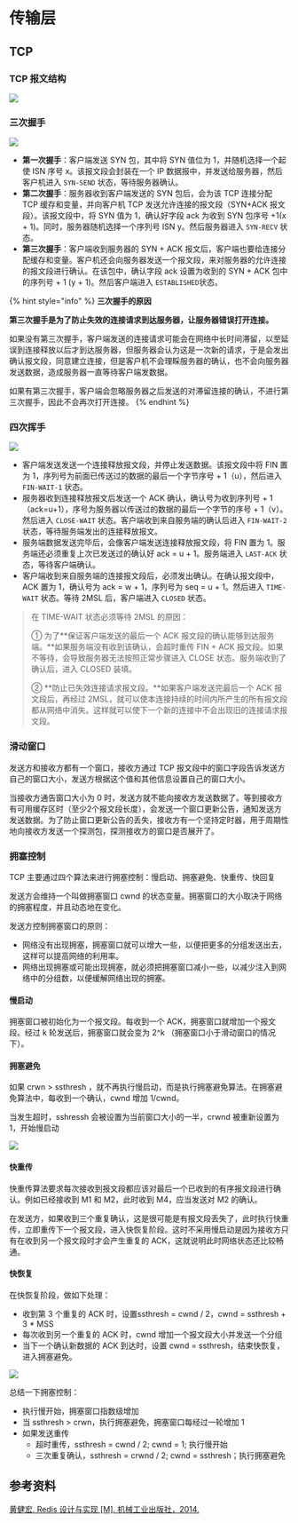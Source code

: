 # 传输层

## TCP

### TCP 报文结构

![](../.gitbook/assets/ryygdsu-38j39r1o9iaeb8w.png)

### 三次握手

![](../.gitbook/assets/1596967549443.png)

* **第一次握手**：客户端发送 SYN 包，其中将 SYN 值位为 1，并随机选择一个起使 ISN 序号 x。该报文段会封装在一个 IP 数据报中，并发送给服务器，然后客户机进入 `SYN-SEND` 状态，等待服务器确认。
* **第二次握手**：服务器收到客户端发送的 SYN 包后，会为该 TCP 连接分配 TCP 缓存和变量，并向客户机 TCP 发送允许连接的报文段（SYN+ACK 报文段）。该报文段中，将 SYN 值为 1，确认好字段 ack 为收到 SYN 包序号 +1\(x + 1\)。同时，服务器随机选择一个序列号 ISN y。然后服务器进入 `SYN-RECV` 状态。
* **第三次握手**：客户端收到服务器的 SYN + ACK 报文后，客户端也要给连接分配缓存和变量。客户机还会向服务器发送一个报文段，来对服务器的允许连接的报文段进行确认。在该包中，确认字段 ack 设置为收到的 SYN + ACK 包中的序列号 + 1 \(y + 1\)。然后客户端进入 `ESTABLISHED`状态。

{% hint style="info" %}
**三次握手的原因**

**第三次握手是为了防止失效的连接请求到达服务器，让服务器错误打开连接。**

如果没有第三次握手，客户端发送的连接请求可能会在网络中长时间滞留，以至延误到连接释放以后才到达服务器，但服务器会认为这是一次新的请求，于是会发出确认报文段，同意建立连接，但是客户机不会理睬服务器的确认，也不会向服务器发送数据，造成服务器一直等待客户端发数据。

如果有第三次握手，客户端会忽略服务器之后发送的对滞留连接的确认，不进行第三次握手，因此不会再次打开连接。
{% endhint %}



### 四次挥手

![](../.gitbook/assets/f87afe72-c2df-4c12-ac03-9b8d581a8af8.jpg)

* 客户端发送发送一个连接释放报文段，并停止发送数据。该报文段中将 FIN 置为 1，序列号为前面已传送过的数据的最后一个字节序号 + 1（u），然后进入 `FIN-WAIT-1` 状态。
* 服务器收到连接释放报文后发送一个 ACK 确认，确认号为收到序列号 + 1（ack=u+1），序号为服务器以传送过的数据的最后一个字节的序号 + 1（v）。然后进入 `CLOSE-WAIT` 状态。客户端收到来自服务端的确认后进入 `FIN-WAIT-2` 状态，等待服务端发出的连接释放报文。
* 服务端数据发送完毕后，会像客户端发送连接释放报文段，将 FIN 置为 1。服务端还必须重复上次已发送过的确认好 ack = u + 1。服务端进入 `LAST-ACK` 状态，等待客户端确认。
* 客户端收到来自服务端的连接报文段后，必须发出确认。在确认报文段中，ACK 置为 1，确认号为 ack = w + 1，序列号为 seq = u + 1。然后进入 `TIME-WAIT` 状态。等待 2MSL 后，客户端进入 `CLOSED` 状态。

> 在 TIME-WAIT 状态必须等待 2MSL 的原因：
>
> ① 为了**保证客户端发送的最后一个 ACK 报文段的确认能够到达服务端。**如果服务端没有收到该确认，会超时重传 FIN + ACK 报文段。如果不等待，会导致服务器无法按照正常步骤进入 CLOSE 状态。服务端收到了确认后，进入 CLOSED 装填。
>
> ② **防止已失效连接请求报文段。**如果客户端发送完最后一个 ACK 报文段后，再经过 2MSL，就可以使本连接持续的时间内所产生的所有报文段都从网络中消失。这样就可以使下一个新的连接中不会出现旧的连接请求报文段。

### 滑动窗口

发送方和接收方都有一个窗口，接收方通过 TCP 报文段中的窗口字段告诉发送方自己的窗口大小，发送方根据这个值和其他信息设置自己的窗口大小。

当接收方通告窗口大小为 0 时，发送方就不能向接收方发送数据了。等到接收方有可用缓存区时（至少2个报文段长度），会发送一个窗口更新公告，通知发送方发送数据。为了防止窗口更新公告的丢失，接收方有一个坚持定时器，用于周期性地向接收方发送一个探测包，探测接收方的窗口是否展开了。

### 拥塞控制

TCP 主要通过四个算法来进行拥塞控制：慢启动、拥塞避免、快重传、快回复

发送方会维持一个叫做拥塞窗口 cwnd 的状态变量。拥塞窗口的大小取决于网络的拥塞程度，并且动态地在变化。

发送方控制拥塞窗口的原则：

* 网络没有出现拥塞，拥塞窗口就可以增大一些，以便把更多的分组发送出去，这样可以提高网络的利用率。
* 网络出现拥塞或可能出现拥塞，就必须把拥塞窗口减小一些，以减少注入到网络中的分组数，以便缓解网络出现的拥塞。

#### **慢启动**

拥塞窗口被初始化为一个报文段。每收到一个 ACK，拥塞窗口就增加一个报文段。经过 k 轮发送后，拥塞窗口就会变为 2^k （拥塞窗口小于滑动窗口的情况下）。

#### **拥塞避免**

如果 crwn &gt; ssthresh ，就不再执行慢启动，而是执行拥塞避免算法。在拥塞避免算法中，每收到一个确认，cwnd 增加 1/cwnd。

当发生超时，sshressh 会被设置为当前窗口大小的一半，crwnd 被重新设置为 1，开始慢启动

![](../.gitbook/assets/910f613f-514f-4534-87dd-9b4699d59d31.png)

#### **快重传**

快重传算法要求每次接收到报文段都应该对最后一个已收到的有序报文段进行确认。例如已经接收到 M1 和 M2，此时收到 M4，应当发送对 M2 的确认。

在发送方，如果收到三个重复确认，这是很可能是有报文段丢失了，此时执行快重传，立即重传下一个报文段，进入快恢复阶段。这时不采用慢启动是因为接收方只有在收到另一个报文段时才会产生重复的 ACK，这就说明此时网络状态还比较畅通。

#### **快恢复**

在快恢复阶段，做如下处理：

* 收到第 3 个重复的 ACK 时，设置ssthresh = cwnd / 2，cwnd = ssthresh + 3 \* MSS
* 每次收到另一个重复的 ACK 时，cwnd 增加一个报文段大小并发送一个分组
* 当下一个确认新数据的 ACK 到达时，设置 cwnd = ssthresh，结束快恢复，进入拥塞避免。

![](../.gitbook/assets/1598001686178.png)

总结一下拥塞控制：

* 执行慢开始，拥塞窗口指数级增加
* 当 ssthresh &gt; crwn，执行拥塞避免，拥塞窗口每经过一轮增加 1
* 如果发送重传
  * 超时重传，ssthresh = cwnd / 2; cwnd = 1; 执行慢开始
  * 三次重复确认，ssthresh = crwnd / 2; cwnd = ssthresh；执行拥塞避免

## 参考资料

 [黄健宏. Redis 设计与实现 \[M\]. 机械工业出版社，2014.](http://redisbook.com/index.html)

